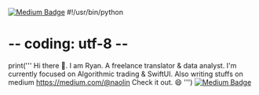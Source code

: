 [![Medium Badge](http://img.shields.io/badge/-Medium-12100E?style=flat&logo=medium&link=naolin.medium.com)](https://naolin.medium.com)
#!/usr/bin/python
# -- coding: utf-8 --




print('''
Hi there 👋. I am Ryan. A freelance translator & data analyst.
I'm currently focused on Algorithmic trading & SwiftUI.
Also writing stuffs on medium
https://medium.com/@naolin Check it out. 😄
''')
[![Medium Badge](http://img.shields.io/badge/-Medium-12100E?style=flat&logo=medium&link=naolin.medium.com)](https://naolin.medium.com)
